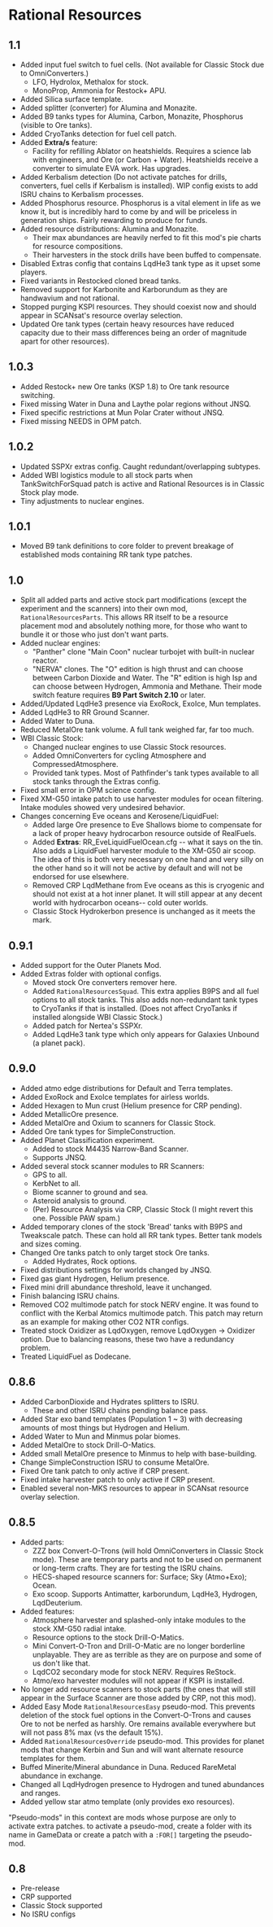 # Rational Resources

## 1.1
* Added input fuel switch to fuel cells. (Not available for Classic Stock due to OmniConverters.)
  * LFO, Hydrolox, Methalox for stock.
  * MonoProp, Ammonia for Restock+ APU.
* Added Silica surface template.
* Added splitter (converter) for Alumina and Monazite.
* Added B9 tanks types for Alumina, Carbon, Monazite, Phosphorus (visible to Ore tanks).
* Added CryoTanks detection for fuel cell patch.
* Added **Extra/s** feature:
  * Facility for refilling Ablator on heatshields. Requires a science lab with engineers, and Ore (or Carbon + Water). Heatshields receive a converter to simulate EVA work. Has upgrades.
* Added Kerbalism detection (Do not activate patches for drills, converters, fuel cells if Kerbalism is installed). WIP config exists to add ISRU chains to Kerbalism processes.
* Added Phosphorus resource. Phosphorus is a vital element in life as we know it, but is incredibly hard to come by and will be priceless in generation ships. Fairly rewarding to produce for funds.
* Added resource distributions: Alumina and Monazite.
  * Their max abundances are heavily nerfed to fit this mod's pie charts for resource compositions.
  * Their harvesters in the stock drills have been buffed to compensate.
* Disabled Extras config that contains LqdHe3 tank type as it upset some players.
* Fixed variants in Restocked cloned bread tanks.
* Removed support for Karbonite and Karborundum as they are handwavium and not rational.
* Stopped purging KSPI resources. They should coexist now and should appear in SCANsat's resource overlay selection.
* Updated Ore tank types (certain heavy resources have reduced capacity due to their mass differences being an order of magnitude apart for other resources).

## 1.0.3
* Added Restock+ new Ore tanks (KSP 1.8) to Ore tank resource switching.
* Fixed missing Water in Duna and Laythe polar regions without JNSQ.
* Fixed specific restrictions at Mun Polar Crater without JNSQ.
* Fixed missing NEEDS in OPM patch.

## 1.0.2
* Updated SSPXr extras config. Caught redundant/overlapping subtypes.
* Added WBI logistics module to all stock parts when TankSwitchForSquad patch is active and Rational Resources is in Classic Stock play mode.
* Tiny adjustments to nuclear engines.

## 1.0.1
* Moved B9 tank definitions to core folder to prevent breakage of established mods containing RR tank type patches.

## 1.0
* Split all added parts and active stock part modifications (except the experiment and the scanners) into their own mod, `RationalResourcesParts`. This allows RR itself to be a resource placement mod and absolutely nothing more, for those who want to bundle it or those who just don't want parts.
* Added nuclear engines:
  * "Panther" clone "Main Coon" nuclear turbojet with built-in nuclear reactor.
  * "NERVA" clones. The "O" edition is high thrust and can choose between Carbon Dioxide and Water. The "R" edition is high Isp and can choose between Hydrogen, Ammonia and Methane. Their mode switch feature requires **B9 Part Switch 2.10** or later.
* Added/Updated LqdHe3 presence via ExoRock, ExoIce, Mun templates.
* Added LqdHe3 to RR Ground Scanner.
* Added Water to Duna.
* Reduced MetalOre tank volume. A full tank weighed far, far too much.
* WBI Classic Stock:
  * Changed nuclear engines to use Classic Stock resources.
  * Added OmniConverters for cycling Atmosphere and CompressedAtmosphere.
  * Provided tank types. Most of Pathfinder's tank types available to all stock tanks through the Extras config.
* Fixed small error in OPM science config.
* Fixed XM-G50 intake patch to use harvester modules for ocean filtering. Intake modules showed very undesired behavior.
* Changes concerning Eve oceans and Kerosene/LiquidFuel:
  * Added large Ore presence to Eve Shallows biome to compensate for a lack of proper heavy hydrocarbon resource outside of RealFuels.
  * Added **Extras**: RR_EveLiquidFuelOcean.cfg -- what it says on the tin. Also adds a LiquidFuel harvester module to the XM-G50 air scoop. The idea of this is both very necessary on one hand and very silly on the other hand so it will not be active by default and will not be endorsed for use elsewhere.
  * Removed CRP LqdMethane from Eve oceans as this is cryogenic and should not exist at a hot inner planet. It will still appear at any decent world with hydrocarbon oceans-- cold outer worlds.
  * Classic Stock Hydrokerbon presence is unchanged as it meets the mark.


## 0.9.1
* Added support for the Outer Planets Mod.
* Added Extras folder with optional configs.
  * Moved stock Ore converters remover here.
  * Added `RationalResourcesSquad`. This extra applies B9PS and all fuel options to all stock tanks. This also adds non-redundant tank types to CryoTanks if that is installed. (Does not affect CryoTanks if installed alongside WBI Classic Stock.)
  * Added patch for Nertea's SSPXr.
  * Added LqdHe3 tank type which only appears for Galaxies Unbound (a planet pack).
  

## 0.9.0
* Added atmo edge distributions for Default and Terra templates.
* Added ExoRock and ExoIce templates for airless worlds.
* Added Hexagen to Mun crust (Helium presence for CRP pending).
* Added MetallicOre presence.
* Added MetalOre and Oxium to scanners for Classic Stock.
* Added Ore tank types for SimpleConstruction.
* Added Planet Classification experiment.
  * Added to stock M4435 Narrow-Band Scanner.
  * Supports JNSQ.
* Added several stock scanner modules to RR Scanners:
  * GPS to all.
  * KerbNet to all.
  * Biome scanner to ground and sea.
  * Asteroid analysis to ground.
  * (Per) Resource Analysis via CRP, Classic Stock (I might revert this one. Possible PAW spam.)
* Added temporary clones of the stock 'Bread' tanks with B9PS and Tweakscale patch. These can hold all RR tank types. Better tank models and sizes coming.
* Changed Ore tanks patch to only target stock Ore tanks.
  * Added Hydrates, Rock options.
* Fixed distributions settings for worlds changed by JNSQ.
* Fixed gas giant Hydrogen, Helium presence.
* Fixed mini drill abundance threshold, leave it unchanged.
* Finish balancing ISRU chains.
* Removed CO2 multimode patch for stock NERV engine. It was found to conflict with the Kerbal Atomics multimode patch. This patch may return as an example for making other CO2 NTR configs.
* Treated stock Oxidizer as LqdOxygen, remove LqdOxygen -> Oxidizer option. Due to balancing reasons, these two have a redundancy problem.
* Treated LiquidFuel as Dodecane.

## 0.8.6
* Added CarbonDioxide and Hydrates splitters to ISRU.
  * These and other ISRU chains pending balance pass.
* Added Star exo band templates (Population 1 ~ 3) with decreasing amounts of most things but Hydrogen and Helium.
* Added Water to Mun and Minmus polar biomes.
* Added MetalOre to stock Drill-O-Matics.
* Added small MetalOre presence to Minmus to help with base-building.
* Change SimpleConstruction ISRU to consume MetalOre.
* Fixed Ore tank patch to only active if CRP present.
* Fixed intake harvester patch to only active if CRP present.
* Enabled several non-MKS resources to appear in SCANsat resource overlay selection.

## 0.8.5
* Added parts:
  * ZZZ box Convert-O-Trons (will hold OmniConverters in Classic Stock mode). These are temporary parts and not to be used on permanent or long-term crafts. They are for testing the ISRU chains.
  * HECS-shaped resource scanners for: Surface; Sky (Atmo+Exo); Ocean.
  * Exo scoop. Supports Antimatter, karborundum, LqdHe3, Hydrogen, LqdDeuterium.
* Added features:
  * Atmosphere harvester and splashed-only intake modules to the stock XM-G50 radial intake.
  * Resource options to the stock Drill-O-Matics.
  * Mini Convert-O-Tron and Drill-O-Matic are no longer borderline unplayable. They are as terrible as they are on purpose and some of us don't like that.  
  * LqdCO2 secondary mode for stock NERV. Requires ReStock.
  * Atmo/exo harvester modules will not appear if KSPI is installed.
* No longer add resource scanners to stock parts (the ones that will still appear in the Surface Scanner are those added by CRP, not this mod).
* Added Easy Mode `RationalResourcesEasy` pseudo-mod. This prevents deletion of the stock fuel options in the Convert-O-Trons and causes Ore to not be nerfed as harshly. Ore remains available everywhere but will not pass 8% max (vs the default 15%).
* Added `RationalResourcesOverride` pseudo-mod. This provides for planet mods that change Kerbin and Sun and will want alternate resource templates for them.
* Buffed Minerite/Mineral abundance in Duna. Reduced RareMetal abundance in exchange.
* Changed all LqdHydrogen presence to Hydrogen and tuned abundances and ranges.
* Added yellow star atmo template (only provides exo resources).

"Pseudo-mods" in this context are mods whose purpose are only to activate extra patches. to activate a pseudo-mod, create a folder with its name in GameData or create a patch with a `:FOR[]` targeting the pseudo-mod.

## 0.8
* Pre-release
* CRP supported
* Classic Stock supported
* No ISRU configs
